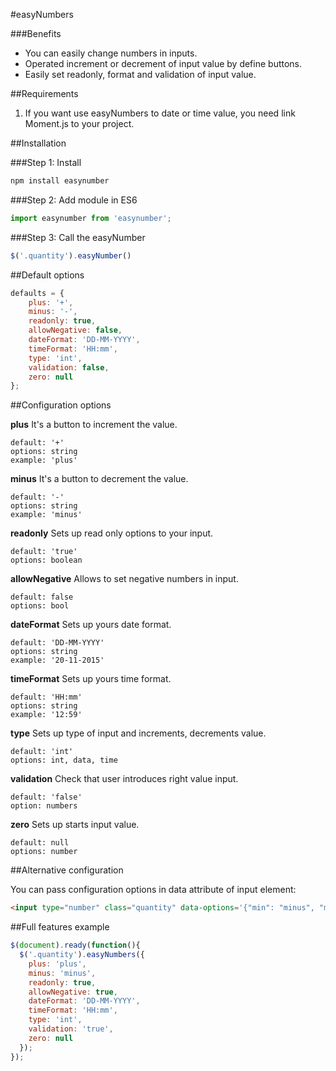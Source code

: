 #easyNumbers


###Benefits
* You can easily change numbers in inputs.
* Operated increment or decrement of input value by define buttons.
* Easily set readonly, format and validation of input value.

##Requirements
1. If you want use easyNumbers to date or time value, you need link Moment.js to your project.

##Installation

###Step 1: Install

```javascript
npm install easynumber
```

###Step 2: Add module in ES6

```javascript
import easynumber from 'easynumber';
```

###Step 3: Call the easyNumber


```javascript
$('.quantity').easyNumber()
```

##Default options

```javascript
defaults = {
    plus: '+',
    minus: '-',
    readonly: true,
    allowNegative: false,
    dateFormat: 'DD-MM-YYYY',
    timeFormat: 'HH:mm',
    type: 'int',
    validation: false,
    zero: null
};

```


##Configuration options


**plus**
It's a button to increment the value.
```
default: '+'
options: string
example: 'plus'
```

**minus**
It's a button to decrement the value.
```
default: '-'
options: string
example: 'minus'
```

**readonly**
Sets up read only options to your input.
```
default: 'true'
options: boolean
```

**allowNegative**
Allows to set negative numbers in input.
```
default: false
options: bool
```

**dateFormat**
Sets up yours date format.
```
default: 'DD-MM-YYYY'
options: string
example: '20-11-2015'
```

**timeFormat**
Sets up yours time format.
```
default: 'HH:mm'
options: string
example: '12:59'
```

**type**
Sets up type of input and increments, decrements value.
```
default: 'int'
options: int, data, time

```

**validation**
Check that user introduces right value input.
```
default: 'false'
option: numbers

```

**zero**
Sets up starts input value.
```
default: null
options: number

```
##Alternative configuration

You can pass configuration options in data attribute of input element:

```html
<input type="number" class="quantity" data-options='{"min": "minus", "max": "maximum"}'>
```

##Full features example

```javascript
$(document).ready(function(){
  $('.quantity').easyNumbers({
    plus: 'plus',
    minus: 'minus',
    readonly: true,
    allowNegative: true,
    dateFormat: 'DD-MM-YYYY',
    timeFormat: 'HH:mm',
    type: 'int',
    validation: 'true',
    zero: null
  });
});
```